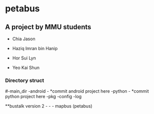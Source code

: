 # petabus
## A project by MMU students

- Chia Jason

- Haziq Imran bin Hanip

- Hor Sui Lyn

- Yeo Kai Shun

### Directory struct
#-main_dir
  -android
    - *commit android project here
  -python
    - *commit python project here
    -pkg
    -config
    -log

**bustalk version 2 - - - mapbus (petabus)
